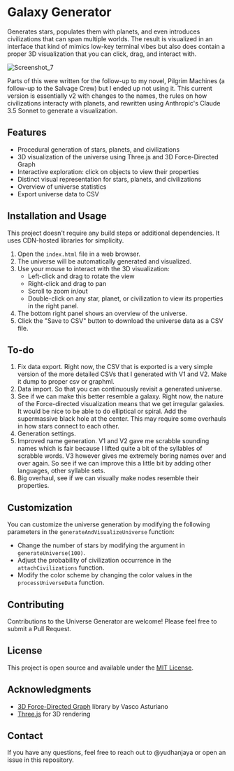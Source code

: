 # Galaxy Generator

Generates stars, populates them with planets, and even introduces civilizations that can span multiple worlds. The result is visualized in an interface that kind of mimics low-key terminal vibes but also does contain a proper 3D visualization that you can click, drag, and interact with. 

![Screenshot_7](https://github.com/yudhanjaya/GalaxyGen/assets/16394240/9ebd578c-6be0-4f6d-901d-6a10b732d01e)

Parts of this were written for the follow-up to my novel, Pilgrim Machines (a follow-up to the Salvage Crew) but I ended up not using it. This current version is essentially v2 with changes to the names, the rules on how civilizations interacty with planets, and rewritten using Anthropic's Claude 3.5 Sonnet to generate a visualization. 

## Features

- Procedural generation of stars, planets, and civilizations
- 3D visualization of the universe using Three.js and 3D Force-Directed Graph
- Interactive exploration: click on objects to view their properties
- Distinct visual representation for stars, planets, and civilizations
- Overview of universe statistics
- Export universe data to CSV

## Installation and Usage

This project doesn't require any build steps or additional dependencies. It uses CDN-hosted libraries for simplicity.


1. Open the `index.html` file in a web browser.
2. The universe will be automatically generated and visualized.
3. Use your mouse to interact with the 3D visualization:
   - Left-click and drag to rotate the view
   - Right-click and drag to pan
   - Scroll to zoom in/out
   - Double-click on any star, planet, or civilization to view its properties in the right panel.
5. The bottom right panel shows an overview of the universe.
6. Click the "Save to CSV" button to download the universe data as a CSV file.


## To-do

1. Fix data export. Right now, the CSV that is exported is a very simple version of the more detailed CSVs that I generated with V1 and V2. Make it dump to proper csv or graphml.
2. Data import. So that you can continuously revisit a generated universe. 
3. See if we can make this better resemble a galaxy. Right now, the nature of the Force-directed visualization means that we get irregular galaxies. It would be nice to be able to do elliptical or spiral. Add the supermassive black hole at the center. This may require some overhauls in how stars connect to each other. 
4. Generation settings.
5. Improved name generation. V1 and V2 gave me scrabble sounding names which is fair because I lifted quite a bit of the syllables of scrabble words. V3 however gives me extremely boring names over and over again. So see if we can improve this a little bit by adding other languages, other syllable sets. 
6. Big overhaul, see if we can visually make nodes resemble their properties.
   
## Customization

You can customize the universe generation by modifying the following parameters in the `generateAndVisualizeUniverse` function:

- Change the number of stars by modifying the argument in `generateUniverse(100)`.
- Adjust the probability of civilization occurrence in the `attachCivilizations` function.
- Modify the color scheme by changing the color values in the `processUniverseData` function.

## Contributing

Contributions to the Universe Generator are welcome! Please feel free to submit a Pull Request.

## License

This project is open source and available under the [MIT License](LICENSE).

## Acknowledgments

- [3D Force-Directed Graph](https://github.com/vasturiano/3d-force-graph) library by Vasco Asturiano
- [Three.js](https://threejs.org/) for 3D rendering

## Contact

If you have any questions, feel free to reach out to @yudhanjaya or open an issue in this repository.
